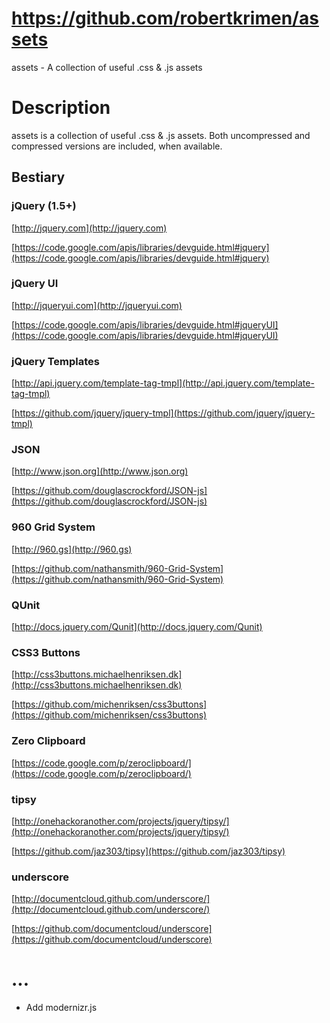 # https://github.com/robertkrimen/assets

assets - A collection of useful .css &amp; .js assets

# Description

assets is a collection of useful .css &amp; .js assets. Both uncompressed and compressed versions are included, when available. 

## Bestiary

### jQuery (1.5+)

[http://jquery.com](http://jquery.com)

[https://code.google.com/apis/libraries/devguide.html#jquery](https://code.google.com/apis/libraries/devguide.html#jquery)

### jQuery UI

[http://jqueryui.com](http://jqueryui.com)

[https://code.google.com/apis/libraries/devguide.html#jqueryUI](https://code.google.com/apis/libraries/devguide.html#jqueryUI)

### jQuery Templates

[http://api.jquery.com/template-tag-tmpl](http://api.jquery.com/template-tag-tmpl)

[https://github.com/jquery/jquery-tmpl](https://github.com/jquery/jquery-tmpl)

### JSON

[http://www.json.org](http://www.json.org)

[https://github.com/douglascrockford/JSON-js](https://github.com/douglascrockford/JSON-js)

### 960 Grid System

[http://960.gs](http://960.gs)

[https://github.com/nathansmith/960-Grid-System](https://github.com/nathansmith/960-Grid-System)

### QUnit

[http://docs.jquery.com/Qunit](http://docs.jquery.com/Qunit)

### CSS3 Buttons

[http://css3buttons.michaelhenriksen.dk](http://css3buttons.michaelhenriksen.dk)

[https://github.com/michenriksen/css3buttons](https://github.com/michenriksen/css3buttons)

### Zero Clipboard

[https://code.google.com/p/zeroclipboard/](https://code.google.com/p/zeroclipboard/)

### tipsy

[http://onehackoranother.com/projects/jquery/tipsy/](http://onehackoranother.com/projects/jquery/tipsy/)

[https://github.com/jaz303/tipsy](https://github.com/jaz303/tipsy)

### underscore

[http://documentcloud.github.com/underscore/](http://documentcloud.github.com/underscore/)

[https://github.com/documentcloud/underscore](https://github.com/documentcloud/underscore)

# ...

* Add modernizr.js
